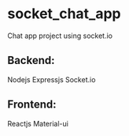 # socket_chat_app

Chat app project using socket.io

## Backend:
Nodejs
Expressjs
Socket.io

## Frontend:
Reactjs
Material-ui

